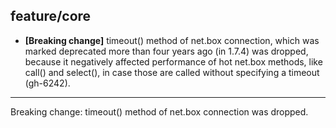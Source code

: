 ## feature/core

* **[Breaking change]** timeout() method of net.box connection, which was
  marked deprecated more than four years ago (in 1.7.4) was dropped, because
  it negatively affected performance of hot net.box methods, like call() and
  select(), in case those are called without specifying a timeout (gh-6242).

---
Breaking change: timeout() method of net.box connection was dropped.
